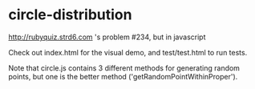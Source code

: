 circle-distribution
===================

http://rubyquiz.strd6.com 's problem #234, but in javascript

Check out index.html for the visual demo, and test/test.html to run tests.

Note that circle.js contains 3 different methods for generating random points, but one is the better method ('getRandomPointWithinProper').
